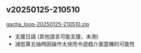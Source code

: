 ## v20250125-210510

[gacha_loop-20250125-210510.zip](https://mega.nz/file/VU81XCbS#UD7jR07xahZjBG-EfPH87W8i60jm1Y63qm6PWbE1oqM)

- 支援日語 (其他語言可能支援，未測)
- 減低第五抽時因操作太快而令遊戲介面當機的可能性

